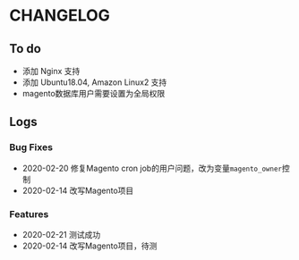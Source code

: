 # CHANGELOG

## To do

* 添加 Nginx 支持
* 添加 Ubuntu18.04, Amazon Linux2 支持
* magento数据库用户需要设置为全局权限

## Logs

### Bug Fixes

* 2020-02-20  修复Magento cron job的用户问题，改为变量```magento_owner```控制
* 2020-02-14  改写Magento项目

### Features
* 2020-02-21  测试成功
* 2020-02-14  改写Magento项目，待测
